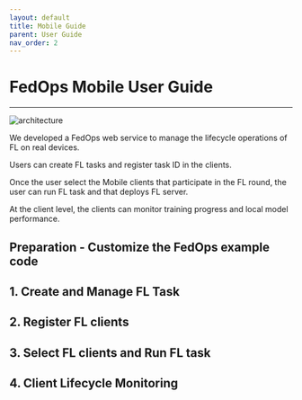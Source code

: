 ```yaml
---
layout: default
title: Mobile Guide
parent: User Guide
nav_order: 2
---
```


# FedOps Mobile User Guide

-----
![architecture](../../img/mobile_scenario.png) <br>

We developed a FedOps web service to manage the lifecycle operations of FL on real devices.

Users can create FL tasks and register task ID in the clients.

Once the user select the Mobile clients that participate in the FL round, the user can run FL task and that deploys FL server.

<!-- As FL is performed, the user monitors local and global model performances and manage/download global model through the web interface. -->

At the client level, the clients can monitor training progress and local model performance.


## Preparation - Customize the FedOps example code

## 1. Create and Manage FL Task


## 2. Register FL clients


## 3. Select FL clients and Run FL task


<!-- ## 4. FL lifecycle Monitoring by FedOps Web -->


## 4. Client Lifecycle Monitoring
